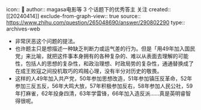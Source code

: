 icon:: 💾
author:: magasa电影等 3 个话题下的优秀答主 关注
created:: [[20240414]]
exclude-from-graph-view:: true
source:: https://www.zhihu.com/question/265048690/answer/290802290
type:: archives-web

- 非常厌恶这个问题的提法。
- 也许题主只是想描述一种缺乏判断力或运气差的行为。但是「用49年加入国民党」来比喻，就把这件事本身拥有的各种复杂的、难以从表面去理解的可能性，包括人的思想的复杂性，和政治理想、时政局势的复杂性，通通替换成了在成王败寇之间投机取巧的鸡贼心理，没有半分对历史的敬畏。
- 这样的人49年加入共产党，50年参加思想改造，51年参加镇压反革命，52年参加三反五反，56年大鸣大放，57年积极参加反右，58年参加人民公社，59年打麻雀，62年投身四清，63年学雷锋，66年加入造反派……真是英明睿智得很呢。